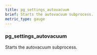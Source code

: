 ```yaml
---
title: pg_settings_autovacuum
brief: Starts the autovacuum subprocess.
metric_type: gauge
---
```

### pg_settings_autovacuum

Starts the autovacuum subprocess.